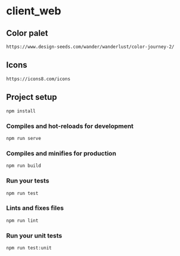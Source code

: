 # client_web

## Color palet
```
https://www.design-seeds.com/wander/wanderlust/color-journey-2/
```

## Icons
```
https://icons8.com/icons
```

## Project setup
```
npm install
```

### Compiles and hot-reloads for development
```
npm run serve
```

### Compiles and minifies for production
```
npm run build
```

### Run your tests
```
npm run test
```

### Lints and fixes files
```
npm run lint
```

### Run your unit tests
```
npm run test:unit
```
